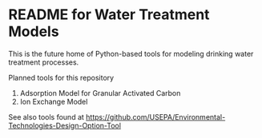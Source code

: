 README for Water Treatment Models
=================================

This is the future home of Python-based tools for modeling drinking water treatment processes.

Planned tools for this repository
1. Adsorption Model for Granular Activated Carbon
2. Ion Exchange Model

See also tools found at https://github.com/USEPA/Environmental-Technologies-Design-Option-Tool
